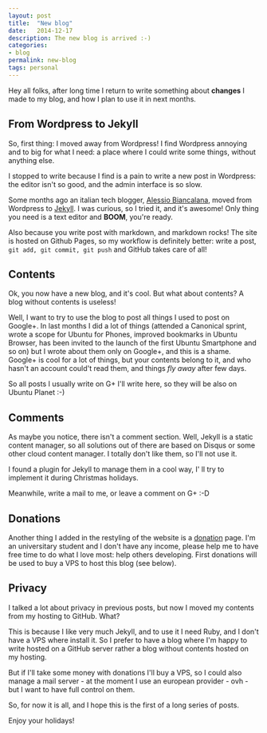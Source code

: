 ```yaml
---
layout: post
title:  "New blog"
date:   2014-12-17
description: The new blog is arrived :-)
categories:
- blog
permalink: new-blog
tags: personal
---
```


Hey all folks,
after long time I return to write something about **changes** I made to my
blog, and how I plan to use it in next months.

## From Wordpress to Jekyll

So, first thing: I moved away from Wordpress!
I find Wordpress annoying and to big for what I need: a place where I could
write some things, without anything else.

I stopped to write because I find is a pain to write a new post in Wordpress:
the editor isn't so good, and the admin interface is so slow.

Some months ago an italian tech blogger, [Alessio Biancalana][dottorblaster],
moved from Wordpress to [Jekyll][jekyll]. I was curious, so I tried it,
and it's awesome!
Only thing you need is a text editor and **BOOM**, you're ready.

Also because you write post with markdown, and markdown rocks!
The site is hosted on Github Pages, so my workflow is definitely better: write
a post, `git add, git commit, git push` and GitHub takes care of all!

## Contents

Ok, you now have a new blog, and it's cool. But what about contents? A blog
without contents is useless!

Well, I want to try to use the blog to post all things I used to post on
Google+.
In last months I did a lot of things (attended a Canonical sprint, wrote a
scope for Ubuntu for Phones, improved bookmarks in Ubuntu Browser, has been
invited to the launch of the first Ubuntu Smartphone and so on) but I wrote about
them only on Google+, and this is a shame. Google+ is cool for a lot of things,
but your contents belong to it, and who hasn't an account could't read them,
and things *fly away* after few days.

So all posts I usually write on G+ I'll write here, so they will be also on
Ubuntu Planet :-)

## Comments

As maybe you notice, there isn't a comment section. Well, Jekyll is a static
content manager, so all solutions out of there are based on Disqus or some other
cloud content manager. I totally don't like them, so I'll not use it.

I found a plugin for Jekyll to manage them in a cool way, I' ll try to implement
it during Christmas holidays.

Meanwhile, write a mail to me, or leave a comment on G+ :-D

## Donations

Another thing I added in the restyling of the website is a [donation][donation] page.
I'm an universitary student and I don't have any income, please help me to have
free time to do what I love most: help others developing. First donations will
be used to buy a VPS to host this blog (see below).

## Privacy

I talked a lot about privacy in previous posts, but now I moved my contents
from my hosting to GitHub. What?

This is because I like very much Jekyll, and to use it I need Ruby, and I don't
have a VPS where install it. So I prefer to have a blog where I'm happy to write
hosted on a GitHub server rather a blog without contents hosted on my hosting.

But if I'll take some money with donations I'll buy a VPS, so I could also manage
a mail server - at the moment I use an european provider - ovh - but I want to
have full control on them.

So, for now it is all, and I hope this is the first of a long series of posts.

Enjoy your holidays!

[dottorblaster]: http://dottorblaster.it/
[jekyll]: http://jekyllrb.com
[donation]: https://rpadovani.github.io/donations

